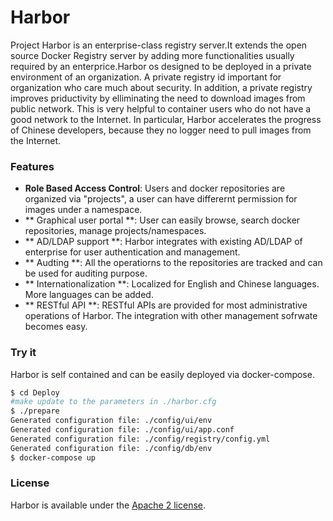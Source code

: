 # Harbor

Project Harbor is an enterprise-class registry server.It extends the open source Docker Registry server by adding more functionalities usually required by an enterprice.Harbor os designed to be deployed in a private environment of an organization. A private registry id important for organization who care much about security. In addition, a private registry improves priductivity by elliminating the need to download images from public network. This is very helpful to container users who do not have a good network to the Internet. In particular, Harbor accelerates the progress of Chinese developers, because they no logger need to pull images from the Internet.

### Features
* **Role Based Access Control**: Users and docker repositories are organized via "projects", a user can have differernt permission for images under a namespace.
* ** Graphical user portal **: User can easily browse, search docker repositories, manage projects/namespaces.
* ** AD/LDAP support **: Harbor integrates with existing AD/LDAP of enterprise for user authentication and management.
* ** Audting **: All the operatiorns to the repositories are tracked and can be used for auditing purpose.
* ** Internationalization **: Localized for English and Chinese languages. More languages can be added.
* ** RESTful API **: RESTful APIs are provided for most administrative operations of Harbor. The integration with other management sofrwate becomes easy.

### Try it
Harbor is self contained and can be easily deployed via docker-compose.
```sh
$ cd Deploy
#make update to the parameters in ./harbor.cfg
$ ./prepare
Generated configuration file: ./config/ui/env
Generated configuration file: ./config/ui/app.conf
Generated configuration file: ./config/registry/config.yml
Generated configuration file: ./config/db/env
$ docker-compose up
```

### License
Harbor is available under the [Apache 2 license](LICENSE).


